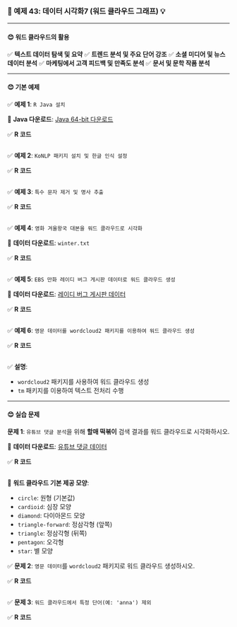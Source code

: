 ### 🎯 예제 43: 데이터 시각화7 (워드 클라우드 그래프) 💡

---

#### **😊 워드 클라우드의 활용**

✅ **텍스트 데이터 탐색 및 요약**
✅ **트렌드 분석 및 주요 단어 강조**
✅ **소셜 미디어 및 뉴스 데이터 분석**
✅ **마케팅에서 고객 피드백 및 만족도 분석**
✅ **문서 및 문학 작품 분석**

---

#### **😊 기본 예제**

✅ **예제 1**: `R Java 설치`

📌 **Java 다운로드**: [Java 64-bit 다운로드](https://www.java.com/en/download/manual.jsp)

✅ **R 코드**
```r

```

✅ **예제 2**: `KoNLP 패키지 설치 및 한글 인식 설정`

✅ **R 코드**
```r

```

✅ **예제 3**: `특수 문자 제거 및 명사 추출`

✅ **R 코드**
```r

```

✅ **예제 4**: `영화 겨울왕국 대본을 워드 클라우드로 시각화`

📌 **데이터 다운로드**: `winter.txt`

✅ **R 코드**
```r

```

✅ **예제 5**: `EBS 만화 레이디 버그 게시판 데이터로 워드 클라우드 생성`

📌 **데이터 다운로드**: [레이디 버그 게시판 데이터](https://cafe.daum.net/oracleoracle/Soei/41)

✅ **R 코드**
```r

```

✅ **예제 6**: `영문 데이터를 wordcloud2 패키지를 이용하여 워드 클라우드 생성`

✅ **R 코드**
```r

```

✅ **설명**:
- `wordcloud2` 패키지를 사용하여 워드 클라우드 생성
- `tm` 패키지를 이용하여 텍스트 전처리 수행

---

#### **😊 실습 문제**

**문제 1**: `유튜브 댓글 분석`을 위해 **할매 떡볶이** 검색 결과를 워드 클라우드로 시각화하시오.

📌 **데이터 다운로드**: [유튜브 댓글 데이터](https://cafe.daum.net/oracleoracle/Soei/42)

✅ **R 코드**
```r

```

📌 **워드 클라우드 기본 제공 모양**:
- `circle`: 원형 (기본값)
- `cardioid`: 심장 모양
- `diamond`: 다이아몬드 모양
- `triangle-forward`: 정삼각형 (앞쪽)
- `triangle`: 정삼각형 (뒤쪽)
- `pentagon`: 오각형
- `star`: 별 모양

✅ **문제 2**: `영문 데이터`를 `wordcloud2` 패키지로 워드 클라우드 생성하시오.

✅ **R 코드**
```r

```

✅ **문제 3**: `워드 클라우드에서 특정 단어(예: 'anna') 제외`

✅ **R 코드**
```r

```
